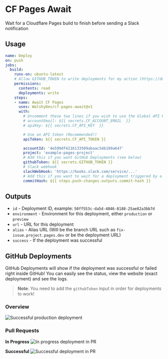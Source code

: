 # CF Pages Await

Wait for a Cloudflare Pages build to finish before sending a Slack notification

## Usage
```yml
name: Deploy
on: push
jobs:
  build:
    runs-on: ubuntu-latest
    # Allow GITHUB_TOKEN to write deployments for my action (https://docs.github.com/en/actions/security-guides/automatic-token-authentication)
    permissions:
      contents: read
      deployments: write
    steps:
    - name: Await CF Pages
      uses: WalshyDev/cf-pages-await@v1
      with:
        # Uncomment these two lines if you wish to use the Global API Key (Not recommended!)
        # accountEmail: ${{ secrets.CF_ACCOUNT_EMAIL  }}
        # apiKey: ${{ secrets.CF_API_KEY  }}

        # Use an API token (Recommended!)
        apiToken: ${{ secrets.CF_API_TOKEN }}

        accountId: '4e599df4216133509abaac54b109a647'
        project: 'example-pages-project'
        # Add this if you want GitHub Deployments (see below)
        githubToken: ${{ secrets.GITHUB_TOKEN }}
        # Slack webhook
        slackWebHook: 'https://hooks.slack.com/service/...'
        # Add this if you want to wait for a deployment triggered by a specfied commit
        commitHash: ${{ steps.push-changes.outputs.commit-hash }}
```

## Outputs
* `id`          - Deployment ID, example: `50ff553c-da5d-4846-8188-25ae82a3bb7d`
* `environment` - Environment for this deployment, either `production` or `preview`
* `url`         - URL for this deployment
* `alias`       - Alias URL (Will be the branch URL such as `fix-issue.project.pages.dev` or be the deployment URL)
* `success`     - If the deployment was successful

## GitHub Deployments
GitHub Deployments will show if the deployment was successful or failed right inside GitHub! You can easily see the status, view the website (exact deployment) and see the logs.

> **Note**: You need to add the `githubToken` input in order for deployments to work!

### Overview
![Successful production deployment](https://user-images.githubusercontent.com/8492901/149387681-25ec860d-0c8e-4075-8ab0-4d289b86127b.png)

### Pull Requests
**In Progress**
![In progress deployment in PR](https://user-images.githubusercontent.com/8492901/149388796-6bbd4ae9-b7b3-4d06-80c5-c18b3737f51f.png)

**Successful**
![Successful deployment in PR](https://user-images.githubusercontent.com/8492901/149388892-14a7ea25-6865-4d52-b403-30e8cec449d2.png)

